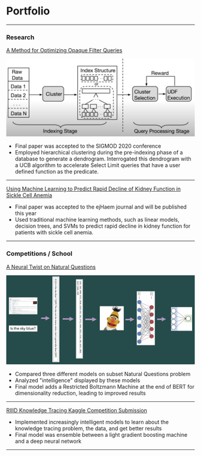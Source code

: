 # Portfolio

---

### Research


[A Method for Optimizing Opaque Filter Queries](https://dl.acm.org/doi/10.1145/3318464.3389766)

<img src="images/voodoo.png?raw=true"/>

- Final paper was accepted to the SIGMOD 2020 conference
- Employed hierarchical clustering during the pre-indexing phase of a database to generate a dendrogram.  Interrogated this dendrogram with a UCB algorithm to accelerate Select Limit queries that have a user defined function as the predicate.

---

[Using Machine Learning to Predict Rapid Decline of Kidney Function in Sickle Cell Anemia](https://onlinelibrary.wiley.com/journal/26886146)

- Final paper was accepted to the ejHaem journal and will be published this year
- Used traditional machine learning methods, such as linear models, decision trees, and SVMs to predict rapid decline in kidney function for patients with sickle cell anemia.

---

### Competitions / School


[A Neural Twist on Natural Questions](https://github.com/maxstrome/brainNQ)

<img src="images/bert.png?raw=true"/>

- Compared three different models on subset Natural Questions problem
- Analyzed "intelligence" displayed by these models
- Final model adds a Restricted Boltzmann Machine at the end of BERT for dimensionality reduction, leading to improved results

---

[RIIID Knowledge Tracing Kaggle Competition Submission](https://github.com/maxstrome/RIIIDFinal/tree/main)

- Implemented increasingly intelligent models to learn about the knowledge tracing problem, the data, and get better results
- Final model was ensemble between a light gradient boosting machine and a deep neural network

---

